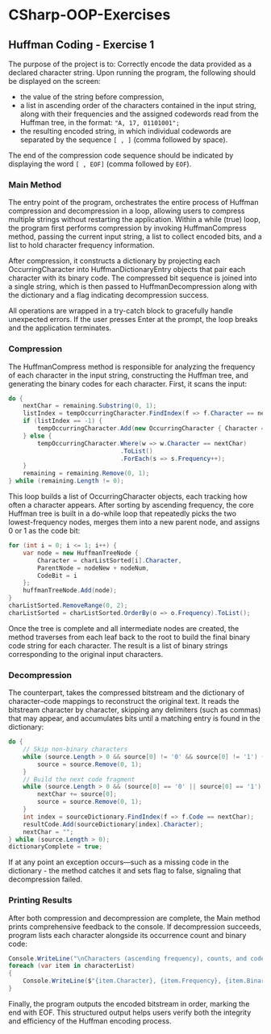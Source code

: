 # CSharp-OOP-Exercises




## Huffman Coding - Exercise 1
The purpose of the project is to:
Correctly encode the data provided as a declared character string. Upon running the program, the following should be displayed on the screen:

- the value of the string before compression,
- a list in ascending order of the characters contained in the input string, along with their frequencies and the assigned codewords read from the Huffman tree, in the format: `"A, 17, 01101001";`
- the resulting encoded string, in which individual codewords are separated by the sequence `[ , ]` (comma followed by space).

The end of the compression code sequence should be indicated by displaying the word `[ , EOF]` (comma followed by `EOF`).


### Main Method
The entry point of the program, orchestrates the entire process of Huffman compression and decompression in a loop, allowing users to compress multiple strings without restarting the application. Within a while (true) loop, the program first performs compression by invoking HuffmanCompress method, passing the current input string, a list to collect encoded bits, and a list to hold character frequency information. 

After compression, it constructs a dictionary by projecting each OccurringCharacter into HuffmanDictionaryEntry objects that pair each character with its binary code. The compressed bit sequence is joined into a single string, which is then passed to HuffmanDecompression along with the dictionary and a flag indicating decompression success.

All operations are wrapped in a try-catch block to gracefully handle unexpected errors. If the user presses Enter at the prompt, the loop breaks and the application terminates.


### Compression
The HuffmanCompress method is responsible for analyzing the frequency of each character in the input string, constructing the Huffman tree, and generating the binary codes for each character. First, it scans the input:
```C#
do {
    nextChar = remaining.Substring(0, 1);
    listIndex = tempOccurringCharacter.FindIndex(f => f.Character == nextChar);
    if (listIndex == -1) {
        tempOccurringCharacter.Add(new OccurringCharacter { Character = nextChar, Frequency = 1 });
    } else {
        tempOccurringCharacter.Where(w => w.Character == nextChar)
                               .ToList()
                               .ForEach(s => s.Frequency++);
    }
    remaining = remaining.Remove(0, 1);
} while (remaining.Length != 0);
```
This loop builds a list of OccurringCharacter objects, each tracking how often a character appears. After sorting by ascending frequency, the core Huffman tree is built in a do-while loop that repeatedly picks the two lowest-frequency nodes, merges them into a new parent node, and assigns 0 or 1 as the code bit:
```C#
for (int i = 0; i <= 1; i++) {
    var node = new HuffmanTreeNode {
        Character = charListSorted[i].Character,
        ParentNode = nodeNew + nodeNum,
        CodeBit = i
    };
    huffmanTreeNode.Add(node);
}
charListSorted.RemoveRange(0, 2);
charListSorted = charListSorted.OrderBy(o => o.Frequency).ToList();
```
Once the tree is complete and all intermediate nodes are created, the method traverses from each leaf back to the root to build the final binary code string for each character. The result is a list of binary strings corresponding to the original input characters.


### Decompression
The counterpart, takes the compressed bitstream and the dictionary of character–code mappings to reconstruct the original text. It reads the bitstream character by character, skipping any delimiters (such as commas) that may appear, and accumulates bits until a matching entry is found in the dictionary:
```C#
do {
    // Skip non-binary characters
    while (source.Length > 0 && source[0] != '0' && source[0] != '1') {
        source = source.Remove(0, 1);
    }
    // Build the next code fragment
    while (source.Length > 0 && (source[0] == '0' || source[0] == '1')) {
        nextChar += source[0];
        source = source.Remove(0, 1);
    }
    int index = sourceDictionary.FindIndex(f => f.Code == nextChar);
    resultCode.Add(sourceDictionary[index].Character);
    nextChar = "";
} while (source.Length > 0);
dictionaryComplete = true;
```
If at any point an exception occurs—such as a missing code in the dictionary - the method catches it and sets flag to false, signaling that decompression failed.


### Printing Results
After both compression and decompression are complete, the Main method prints comprehensive feedback to the console. If decompression succeeds, program lists each character alongside its occurrence count and binary code:
```C#
Console.WriteLine("\nCharacters (ascending frequency), counts, and codes:");
foreach (var item in characterList)
{
    Console.WriteLine($"{item.Character}, {item.Frequency}, {item.BinaryCode}");
}
```
Finally, the program outputs the encoded bitstream in order, marking the end with EOF. This structured output helps users verify both the integrity and efficiency of the Huffman encoding process.






















